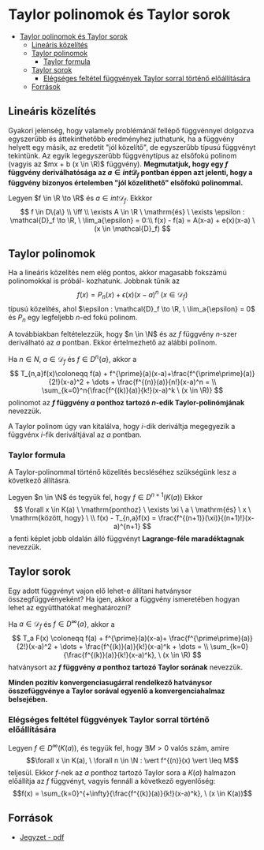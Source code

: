 # Taylor polinomok és Taylor sorok

<!--toc:start-->
- [Taylor polinomok és Taylor sorok](#taylor-polinomok-és-taylor-sorok)
  - [Lineáris közelítés](#lineáris-közelítés)
  - [Taylor polinomok](#taylor-polinomok)
    - [Taylor formula](#taylor-formula)
  - [Taylor sorok](#taylor-sorok)
    - [Elégséges feltétel függvények Taylor sorral történő előállítására](#elégséges-feltétel-függvények-taylor-sorral-történő-előállítására)
  - [Források](#források)
<!--toc:end-->

## Lineáris közelítés
Gyakori jelenség, hogy valamely problémánál fellépő függvénnyel dolgozva egyszerűbb és
áttekinthetőbb eredményhez juthatunk, ha a függvény helyett egy másik, az eredetit "jól közelítő",
de egyszerűbb típusú függvényt tekintünk. Az egyik legegyszerűbb függvénytípus az
elsőfokú polinom (vagyis az $mx + b (x \in \R)$ függvény). **Megmutatjuk, hogy egy $f$ függvény
deriválhatósága az $a \in int \mathcal{D}_f$ pontban éppen azt jelenti, hogy a függvény bizonyos
értelemben "jól közelíthető" elsőfokú polinommal.**

Legyen $f \in \R \to \R$ és $a \in int \mathcal{D}_f$. Ekkkor
$$
f \in D\{a\} \\ \iff \\ \exists A \in \R \ \mathrm{és} \ \exists \epsilon : \mathcal{D}_f \to \R, \ \lim_a{\epsilon} = 0:\\
f(x) - f(a) = A(x-a) + e(x)(x-a) \ (x \in \mathcal{D}_f)
$$

## Taylor polinomok
Ha a lineáris közelítés nem elég pontos, akkor magasabb fokszámú polinomokkal is próbál-
kozhatunk. Jobbnak tűnik az $$f(x) = P_n(x) + \epsilon(x)(x-a)^n \ (x \in \mathcal{D}_f)$$ típusú közelítés,
ahol $\epsilon : \mathcal{D}_f \to \R, \ \lim_a{\epsilon} = 0$ és $P_n$ egy legfeljebb $n$-ed fokú polinom.

A továbbiakban feltételezzük, hogy $n \in \N$ és az $f$ függvény $n$-szer deriválható az $a$ pontban.
Ekkor értelmezhető az alábbi polinom.

Ha $n \in N, \ a \in \mathcal{D}_f$ és $f \in D^n\{a\}$, akkor a
$$
T_{n,a}f(x)\coloneqq f(a) + f^{\prime}(a)(x-a)+\frac{f^{\prime\prime}(a)}{2!}(x-a)^2 + \dots + \frac{f^{(n)}(a)}{n!}(x-a)^n = \\
\sum_{k=0}^n{\frac{f^{(k)}(a)}{k!}(x-a)^k \ (x \in \R)}
$$ polinomot az **$f$ függvény $a$ ponthoz tartozó $n$-edik Taylor-polinómjának** nevezzük.

A Taylor polinom úgy van kitalálva, hogy $i$-dik deriváltja megegyezik a függvénx $i$-fik deriváltjával az $a$ pontban.

### Taylor formula
A Taylor-polinommal történő közelítés becsléséhez szükségünk lesz a következő állításra.

Legyen $n \in \N$ és tegyük fel, hogy $f \in D^{n+1}(K(a))$ Ekkor
$$
\forall x \in K(a) \ \mathrm{ponthoz} \ \exists \xi \ a \ \mathrm{és} \ x \ \mathrm{között, hogy} \ \\
f(x) - T_{n,a}f(x) = \frac{f^{(n+1)}(\xi)}{(n+1)!}(x-a)^{n+1}
$$ a fenti képlet jobb oldalán álló függvényt **Lagrange-féle maradéktagnak** nevezzük.

## Taylor sorok
Egy adott függvényt vajon elő lehet-e állítani hatványsor összegfüggvényeként?
Ha igen, akkor a függvény ismeretében hogyan lehet az együtthatókat meghatározni?

Ha $a \in \mathcal{D}_f$ és $f \in D^{\infty}\{a\}$, akkor a
$$
T_a F(x) \coloneqq f(a) + f^{\prime}(a)(x-a)+ \frac{f^{\prime\prime}(a)}{2!}(x-a)^2 + \dots + \frac{f^{(k)}(a)}{k!}(x-a)^k + \dots = \\
\sum_{k=0}{\frac{f^{(k)}(a)}{k!}(x-a)^k}, \ (x \in \R)
$$ hatványsort az **$f$ függvény $a$ ponthoz tartozó Taylor sorának** nevezzük.

**Minden pozitív konvergenciasugárral rendelkező hatványsor összefüggvénye a Taylor sorával egyenlő a konvergenciahalmaz belsejében.**

### Elégséges feltétel függvények Taylor sorral történő előállítására
Legyen $f \in D^{\infty}(K(a))$, és tegyük fel, hogy $\exists M > 0$ valós szám, amire
$$\forall x \in K(a), \ \forall n \in \N : \vert f^{(n)}(x) \vert \leq M$$
teljesül. Ekkor $f$-nek az $a$ ponthoz tartozó Taylor sora a $K(a)$ halmazon előállítja az $f$ függvényt,
vagyis fennáll a következő egyenlőség:
$$f(x) = \sum_{k=0}^{+\infty}{\frac{f^{(k)}(a)}{k!}(x-a)^k}, \ (x \in K(a))$$

## Források
- [Jegyzet - pdf](https://numanal.inf.elte.hu/~szili/Oktatas/An_II_F_2023_tavasz/05_AnIIF-Ea_2023_tavasz.pdf)